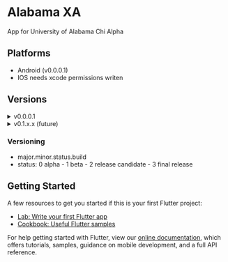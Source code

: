 # Alabama XA

App for University of Alabama Chi Alpha

## Platforms
  - Android (v0.0.0.1)
  - IOS needs xcode permissions writen
  
## Versions
  <details>
  <summary>v0.0.0.1</summary>
  
  #### Features
  - [x] Home Screen Framework
  - [ ] Menu
  - [x] Login Framework
  - [ ] Tab Navigation
  - [ ] Events Framework
  - [ ] News Framework
   </details>
  
  <details>
  <summary>v0.1.x.x (future)</summary>
  
  #### Features
  - [ ] Home Screen News and Events displayed
  - [ ] Login Backend
  - [ ] Events Backend
  - [ ] News Backend
   </details>

  ### Versioning
  - major.minor.status.build
  - status: 0 alpha - 1 beta - 2 release candidate - 3 final release

## Getting Started

A few resources to get you started if this is your first Flutter project:

- [Lab: Write your first Flutter app](https://flutter.dev/docs/get-started/codelab)
- [Cookbook: Useful Flutter samples](https://flutter.dev/docs/cookbook)

For help getting started with Flutter, view our
[online documentation](https://flutter.dev/docs), which offers tutorials,
samples, guidance on mobile development, and a full API reference.

